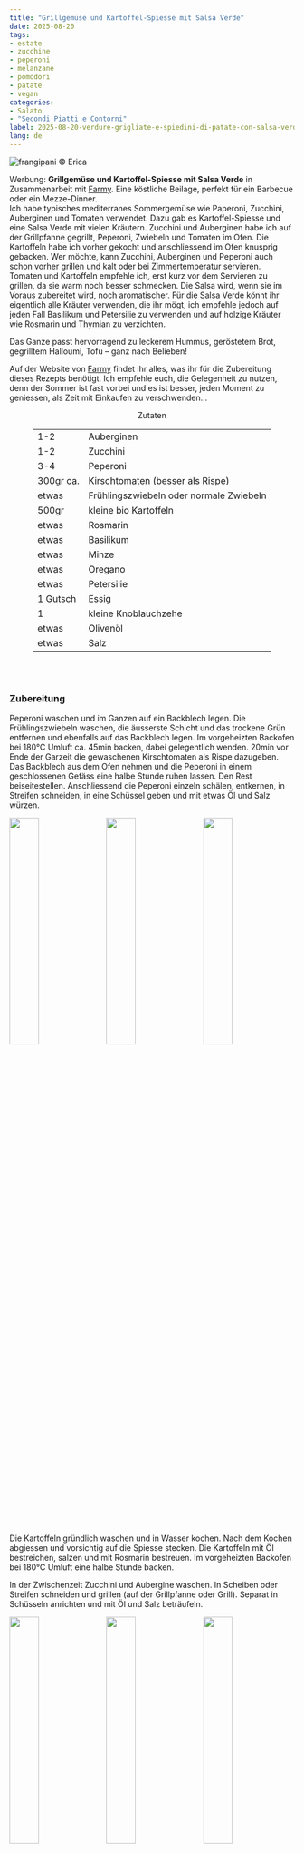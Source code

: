 ```yaml
---
title: "Grillgemüse und Kartoffel-Spiesse mit Salsa Verde"
date: 2025-08-20
tags: 
- estate
- zucchine
- peperoni
- melanzane
- pomodori
- patate
- vegan
categories:
- Salato
- "Secondi Piatti e Contorni"
label: 2025-08-20-verdure-grigliate-e-spiedini-di-patate-con-salsa-verde
lang: de
---
```

![](../2025-08-20-verdure-grigliate-e-spiedini-di-patate-con-salsa-verde/header.jpeg "frangipani © Erica")

Werbung: **Grillgemüse und Kartoffel-Spiesse mit Salsa Verde** in Zusammenarbeit mit <a href="https://www.farmy.ch" target="_blank">Farmy</a>. Eine köstliche Beilage, perfekt für ein Barbecue oder ein Mezze-Dinner.
<br />
Ich habe typisches mediterranes Sommergemüse wie Paperoni, Zucchini, Auberginen und Tomaten verwendet. Dazu gab es Kartoffel-Spiesse und eine Salsa Verde mit vielen Kräutern. Zucchini und Auberginen habe ich auf der Grillpfanne gegrillt, Peperoni, Zwiebeln und Tomaten im Ofen. Die Kartoffeln habe ich vorher gekocht und anschliessend im Ofen knusprig gebacken. Wer möchte, kann Zucchini, Auberginen und Peperoni auch schon vorher grillen und kalt oder bei Zimmertemperatur servieren. Tomaten und Kartoffeln empfehle ich, erst kurz vor dem Servieren zu grillen, da sie warm noch besser schmecken. Die Salsa wird, wenn sie im Voraus zubereitet wird, noch aromatischer. Für die Salsa Verde könnt ihr eigentlich alle Kräuter verwenden, die ihr mögt, ich empfehle jedoch auf jeden Fall Basilikum und Petersilie zu verwenden und auf holzige Kräuter wie Rosmarin und Thymian zu verzichten.

Das Ganze passt hervorragend zu leckerem Hummus, geröstetem Brot, gegrilltem Halloumi, Tofu – ganz nach Belieben!

Auf der Website von <a href="https://www.farmy.ch" target="_blank">Farmy</a> findet ihr alles, was ihr für die Zubereitung dieses Rezepts benötigt. Ich empfehle euch, die Gelegenheit zu nutzen, denn der Sommer ist fast vorbei und es ist besser, jeden Moment zu geniessen, als Zeit mit Einkaufen zu verschwenden...

<div id="wrapper" style="text-align: center">
  <div id="yourdiv" style="display: inline-block;">
    <div class="ingredients" itemscope itemtype="http://schema.org/Recipe">
      <span itemprop="name" style="display:none;">Grillgemüse und Kartoffel-Spiesse mit Grüner Salsa</span>
      <span itemprop="recipeCategory" style="display:none;">Herzhaftes</span>
      <img itemprop="image" style="display:none;" class="ignore-gallery-item" src="../2025-08-20-verdure-grigliate-e-spiedini-di-patate-con-salsa-verde/header.jpeg"/>
      <span itemprop="author" style="display:none;">Erica Raiano</span>
      <span itemprop="description" style="display:none;">Grillgemüse und Kartoffel-Spiesse mit Salsa Verde, eine köstliche Beilage, perfekt für ein Barbecue oder ein Mezze-Dinner.</span>
      <div class="ingredients-title">Zutaten</div>
      <table>
        <tbody>
          <tr itemprop="recipeIngredient">
            <td>1-2</td>
            <td>Auberginen</td>
          </tr>
          <tr itemprop="recipeIngredient">
            <td>1-2</td>
            <td>Zucchini</td>
          </tr>
          <tr itemprop="recipeIngredient">
            <td>3-4</td>
            <td>Peperoni</td>
          </tr>
          <tr itemprop="recipeIngredient">
            <td>300gr ca.</td>
            <td>Kirschtomaten (besser als Rispe)</td>  
           </tr>
          <tr itemprop="recipeIngredient">
            <td>etwas</td>
            <td>Frühlingszwiebeln oder normale Zwiebeln</td> 
          </tr>
          <tr itemprop="recipeIngredient">
            <td>500gr</td>
            <td>kleine bio Kartoffeln</td> 
          </tr>
          <tr itemprop="recipeIngredient">
            <td>etwas</td>
            <td>Rosmarin</td> 
          </tr>
          <tr itemprop="recipeIngredient">
            <td>etwas</td>
            <td>Basilikum</td>
          </tr>
          <tr itemprop="recipeIngredient">
            <td>etwas</td>
            <td>Minze</td>
          </tr>
          <tr itemprop="recipeIngredient">
            <td>etwas</td>
            <td>Oregano</td>   
          </tr>
          <tr itemprop="recipeIngredient">
            <td>etwas</td>
            <td>Petersilie</td>
          </tr>
          <tr itemprop="recipeIngredient">
            <td>1 Gutsch</td>
            <td>Essig</td> 
          </tr>
          <tr itemprop="recipeIngredient">
            <td>1</td>
            <td>kleine Knoblauchzehe</td> 
          </tr>
          <tr itemprop="recipeIngredient">
            <td>etwas</td>
            <td>Olivenöl</td> 
          </tr>
          <tr itemprop="recipeIngredient">
            <td>etwas</td>
            <td>Salz</td> 
          </tr>
        </tbody>
      </table>
      <br></br>
    </div>
  </div>
</div>


<h3>
  <font color="grey">
    <i class="fa-solid fa-gears"></i>
  </font> Zubereitung
</h3>

Peperoni waschen und im Ganzen auf ein Backblech legen. Die Frühlingszwiebeln waschen, die äusserste Schicht und das trockene Grün entfernen und ebenfalls auf das Backblech legen. Im vorgeheizten Backofen bei 180°C Umluft ca. 45min backen, dabei gelegentlich wenden. 20min vor Ende der Garzeit die gewaschenen Kirschtomaten als Rispe dazugeben. Das Backblech aus dem Ofen nehmen und die Peperoni in einem geschlossenen Gefäss eine halbe Stunde ruhen lassen. Den Rest beiseitestellen. Anschliessend die Peperoni einzeln schälen, entkernen, in Streifen schneiden, in eine Schüssel geben und mit etwas Öl und Salz würzen.
<p>
  <div style="width: 100%; margin-bottom: 0">
    <img style="float: left; width: 32%; margin-right: 1%;" src="../2025-08-20-verdure-grigliate-e-spiedini-di-patate-con-salsa-verde/pomodori.jpeg" alt="" title="frangipani © Erica" />
    <img style="float: left; width: 32%; margin-right: 1%; margin-left: 1%;" src="../2025-08-20-verdure-grigliate-e-spiedini-di-patate-con-salsa-verde/peperonigrigliati.jpeg" alt="" title="frangipani © Erica" />
    <img style="float: left; width: 32%; margin-left: 1%;" src="../2025-08-20-verdure-grigliate-e-spiedini-di-patate-con-salsa-verde/peperoni.jpeg" alt="" title="frangipani © Erica" />
    <div style="clear: both"></div>
  </div>
</p>

Die Kartoffeln gründlich waschen und in Wasser kochen. Nach dem Kochen abgiessen und vorsichtig auf die Spiesse stecken. Die Kartoffeln mit Öl bestreichen, salzen und mit Rosmarin bestreuen. Im vorgeheizten Backofen bei 180°C Umluft eine halbe Stunde backen.

In der Zwischenzeit Zucchini und Aubergine waschen. In Scheiben oder Streifen schneiden und grillen (auf der Grillpfanne oder Grill). Separat in Schüsseln anrichten und mit Öl und Salz beträufeln.
<p>
  <div style="width: 100%; margin-bottom: 0">
    <img style="float: left; width: 32%; margin-right: 1%;" src="../2025-08-20-verdure-grigliate-e-spiedini-di-patate-con-salsa-verde/patate.jpeg" alt="" title="frangipani © Erica" />
    <img style="float: left; width: 32%; margin-right: 1%; margin-left: 1%;" src="../2025-08-20-verdure-grigliate-e-spiedini-di-patate-con-salsa-verde/zucchine.jpeg" alt="" title="frangipani © Erica" />
    <img style="float: left; width: 32%; margin-left: 1%;" src="../2025-08-20-verdure-grigliate-e-spiedini-di-patate-con-salsa-verde/melanzane.jpeg" alt="" title="frangipani © Erica" />
    <div style="clear: both"></div>
  </div>
</p>

Fehlt nur noch die Salsa Verde: Basilikum, wenig Minze, Oregano und Petersilie mit ein paar Esslöffeln Olivenöl, einen Gutsch Essig und einer Prise Salz pürieren. Wer mag, kann auch Knoblauch dazugeben; ich püriere ihn lieber nicht, sondern lasse die ganze Zehe einfach in der Salsa und entferne sie vor dem Servieren.
![](../2025-08-20-verdure-grigliate-e-spiedini-di-patate-con-salsa-verde/salsaverde.jpeg "frangipani © Erica")

Alles, was ihr nun tun müsst, ist, alles zusammenzustellen. Ich serviere das Gemüse gerne jedes Gemüse getrennt, ihr könnt es aber auch mischen, und dann noch mit Salsa Verde beträufeln.
<p>
  <div style="width: 100%; margin-bottom: 0">
    <img style="float: left; width: 49%; margin-right: 1%" src="../2025-08-20-verdure-grigliate-e-spiedini-di-patate-con-salsa-verde/risultato1.jpeg" alt="" title="frangipani © Erica" />
    <img style="float: left; width: 49%; margin-left: 1%" src="../2025-08-20-verdure-grigliate-e-spiedini-di-patate-con-salsa-verde/risultato2.jpeg" alt="" title="frangipani © Erica" />
    <div style="clear: both;"></div>
  </div>
</p>

<p>
  <div style="width: 100%; margin-bottom: 0">
    <img style="float: left; width: 49%; margin-right: 1%" src="../2025-08-20-verdure-grigliate-e-spiedini-di-patate-con-salsa-verde/risultato3.jpeg" alt="" title="frangipani © Erica" />
    <img style="float: left; width: 49%; margin-left: 1%" src="../2025-08-20-verdure-grigliate-e-spiedini-di-patate-con-salsa-verde/risultato4.jpeg" alt="" title="frangipani © Erica" />
    <div style="clear: both;"></div>
  </div>
</p>

<p>
  <div style="width: 100%; margin-bottom: 0">
    <img style="float: left; width: 49%; margin-right: 1%" src="../2025-08-20-verdure-grigliate-e-spiedini-di-patate-con-salsa-verde/risultato5.jpeg" alt="" title="frangipani © Erica" />
    <img style="float: left; width: 49%; margin-left: 1%" src="../2025-08-20-verdure-grigliate-e-spiedini-di-patate-con-salsa-verde/risultato6.jpeg" alt="" title="frangipani © Erica" />
    <div style="clear: both;"></div>
  </div>
</p>

<p>
  <div style="width: 100%; margin-bottom: 0">
    <img style="float: left; width: 49%; margin-right: 1%" src="../2025-08-20-verdure-grigliate-e-spiedini-di-patate-con-salsa-verde/risultato7.jpeg" alt="" title="frangipani © Erica" />
    <img style="float: left; width: 49%; margin-left: 1%" src="../2025-08-20-verdure-grigliate-e-spiedini-di-patate-con-salsa-verde/risultato8.jpeg" alt="" title="frangipani © Erica" />
    <div style="clear: both;"></div>
  </div>
</p>

<p>
  <div style="width: 100%; margin-bottom: 0">
    <img style="float: left; width: 49%; margin-right: 1%" src="../2025-08-20-verdure-grigliate-e-spiedini-di-patate-con-salsa-verde/risultato9.jpeg" alt="" title="frangipani © Erica" />
    <img style="float: left; width: 49%; margin-left: 1%" src="../2025-08-20-verdure-grigliate-e-spiedini-di-patate-con-salsa-verde/risultato10.jpeg" alt="" title="frangipani © Erica" />
    <div style="clear: both;"></div>
  </div>
</p>

<p>
  <div style="width: 100%; margin-bottom: 0">
    <img style="float: left; width: 49%; margin-right: 1%" src="../2025-08-20-verdure-grigliate-e-spiedini-di-patate-con-salsa-verde/risultato11.jpeg" alt="" title="frangipani © Erica" />
    <img style="float: left; width: 49%; margin-left: 1%" src="../2025-08-20-verdure-grigliate-e-spiedini-di-patate-con-salsa-verde/risultato12.jpeg" alt="" title="frangipani © Erica" />
    <div style="clear: both;"></div>
  </div>
</p>

<h4>Buon appetito
  <font color="red">
    <i class="fa-regular fa-face-smile"></i>
  </font>
</h4>